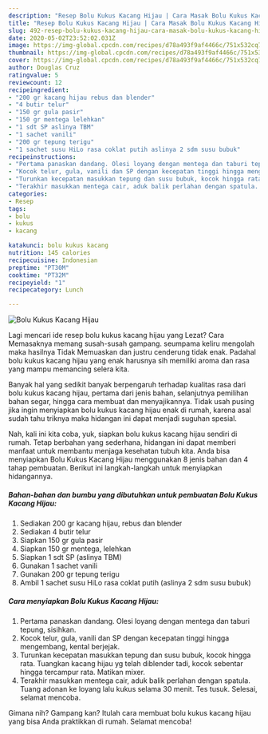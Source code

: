 ```yaml
---
description: "Resep Bolu Kukus Kacang Hijau | Cara Masak Bolu Kukus Kacang Hijau Yang Enak Dan Lezat"
title: "Resep Bolu Kukus Kacang Hijau | Cara Masak Bolu Kukus Kacang Hijau Yang Enak Dan Lezat"
slug: 492-resep-bolu-kukus-kacang-hijau-cara-masak-bolu-kukus-kacang-hijau-yang-enak-dan-lezat
date: 2020-05-02T23:52:02.031Z
image: https://img-global.cpcdn.com/recipes/d78a493f9af4466c/751x532cq70/bolu-kukus-kacang-hijau-foto-resep-utama.jpg
thumbnail: https://img-global.cpcdn.com/recipes/d78a493f9af4466c/751x532cq70/bolu-kukus-kacang-hijau-foto-resep-utama.jpg
cover: https://img-global.cpcdn.com/recipes/d78a493f9af4466c/751x532cq70/bolu-kukus-kacang-hijau-foto-resep-utama.jpg
author: Douglas Cruz
ratingvalue: 5
reviewcount: 12
recipeingredient:
- "200 gr kacang hijau rebus dan blender"
- "4 butir telur"
- "150 gr gula pasir"
- "150 gr mentega lelehkan"
- "1 sdt SP aslinya TBM"
- "1 sachet vanili"
- "200 gr tepung terigu"
- "1 sachet susu HiLo rasa coklat putih aslinya 2 sdm susu bubuk"
recipeinstructions:
- "Pertama panaskan dandang. Olesi loyang dengan mentega dan taburi tepung, sisihkan."
- "Kocok telur, gula, vanili dan SP dengan kecepatan tinggi hingga mengembang, kental berjejak."
- "Turunkan kecepatan masukkan tepung dan susu bubuk, kocok hingga rata. Tuangkan kacang hijau yg telah diblender tadi, kocok sebentar hingga tercampur rata. Matikan mixer."
- "Terakhir masukkan mentega cair, aduk balik perlahan dengan spatula. Tuang adonan ke loyang lalu kukus selama 30 menit. Tes tusuk. Selesai, selamat mencoba."
categories:
- Resep
tags:
- bolu
- kukus
- kacang

katakunci: bolu kukus kacang 
nutrition: 145 calories
recipecuisine: Indonesian
preptime: "PT30M"
cooktime: "PT32M"
recipeyield: "1"
recipecategory: Lunch

---
```



![Bolu Kukus Kacang Hijau](https://img-global.cpcdn.com/recipes/d78a493f9af4466c/751x532cq70/bolu-kukus-kacang-hijau-foto-resep-utama.jpg)

Lagi mencari ide resep bolu kukus kacang hijau yang Lezat? Cara Memasaknya memang susah-susah gampang. seumpama keliru mengolah maka hasilnya Tidak Memuaskan dan justru cenderung tidak enak. Padahal bolu kukus kacang hijau yang enak harusnya sih memiliki aroma dan rasa yang mampu memancing selera kita.

Banyak hal yang sedikit banyak berpengaruh terhadap kualitas rasa dari bolu kukus kacang hijau, pertama dari jenis bahan, selanjutnya pemilihan bahan segar, hingga cara membuat dan menyajikannya. Tidak usah pusing jika ingin menyiapkan bolu kukus kacang hijau enak di rumah, karena asal sudah tahu triknya maka hidangan ini dapat menjadi suguhan spesial.




Nah, kali ini kita coba, yuk, siapkan bolu kukus kacang hijau sendiri di rumah. Tetap berbahan yang sederhana, hidangan ini dapat memberi manfaat untuk membantu menjaga kesehatan tubuh kita. Anda bisa menyiapkan Bolu Kukus Kacang Hijau menggunakan 8 jenis bahan dan 4 tahap pembuatan. Berikut ini langkah-langkah untuk menyiapkan hidangannya.

<!--inarticleads1-->

##### Bahan-bahan dan bumbu yang dibutuhkan untuk pembuatan Bolu Kukus Kacang Hijau:

1. Sediakan 200 gr kacang hijau, rebus dan blender
1. Sediakan 4 butir telur
1. Siapkan 150 gr gula pasir
1. Siapkan 150 gr mentega, lelehkan
1. Siapkan 1 sdt SP (aslinya TBM)
1. Gunakan 1 sachet vanili
1. Gunakan 200 gr tepung terigu
1. Ambil 1 sachet susu HiLo rasa coklat putih (aslinya 2 sdm susu bubuk)




<!--inarticleads2-->

##### Cara menyiapkan Bolu Kukus Kacang Hijau:

1. Pertama panaskan dandang. Olesi loyang dengan mentega dan taburi tepung, sisihkan.
1. Kocok telur, gula, vanili dan SP dengan kecepatan tinggi hingga mengembang, kental berjejak.
1. Turunkan kecepatan masukkan tepung dan susu bubuk, kocok hingga rata. Tuangkan kacang hijau yg telah diblender tadi, kocok sebentar hingga tercampur rata. Matikan mixer.
1. Terakhir masukkan mentega cair, aduk balik perlahan dengan spatula. Tuang adonan ke loyang lalu kukus selama 30 menit. Tes tusuk. Selesai, selamat mencoba.




Gimana nih? Gampang kan? Itulah cara membuat bolu kukus kacang hijau yang bisa Anda praktikkan di rumah. Selamat mencoba!
